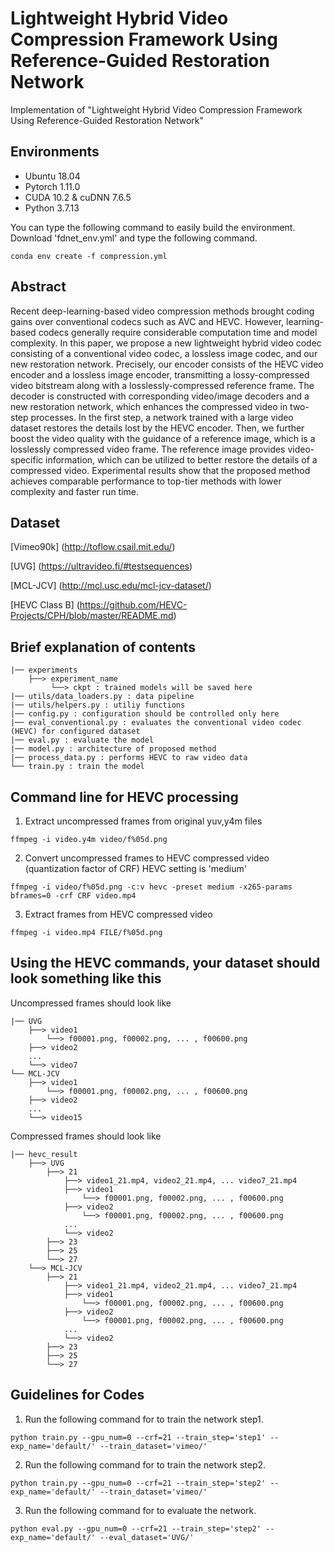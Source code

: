 # Lightweight Hybrid Video Compression Framework Using Reference-Guided Restoration Network

Implementation of "Lightweight Hybrid Video Compression Framework Using Reference-Guided Restoration Network"

## Environments
- Ubuntu 18.04
- Pytorch 1.11.0
- CUDA 10.2 & cuDNN 7.6.5
- Python 3.7.13

You can type the following command to easily build the environment.
Download 'fdnet_env.yml' and type the following command.

```
conda env create -f compression.yml
```

## Abstract

Recent deep-learning-based video compression methods brought coding gains over conventional codecs such as AVC and HEVC. However, learning-based codecs generally require considerable computation time and model complexity. In this paper, we propose a new lightweight hybrid video codec consisting of a conventional video codec, a lossless image codec, and our new restoration network. Precisely, our encoder consists of the HEVC video encoder and a lossless image encoder, transmitting a lossy-compressed video bitstream along with a losslessly-compressed reference frame. The decoder is constructed with corresponding video/image decoders and a new restoration network, which enhances the compressed video in two-step processes. In the first step, a network trained with a large video dataset restores the details lost by the HEVC encoder. Then, we further boost the video quality with the guidance of a reference image, which is a losslessly compressed video frame. The reference image provides video-specific information, which can be utilized to better restore the details of a compressed video. Experimental results show that the proposed method achieves comparable performance to top-tier methods with lower complexity and faster run time.

## Dataset

[Vimeo90k] (http://toflow.csail.mit.edu/)

[UVG] (https://ultravideo.fi/#testsequences)

[MCL-JCV] (http://mcl.usc.edu/mcl-jcv-dataset/)

[HEVC Class B] (https://github.com/HEVC-Projects/CPH/blob/master/README.md)


## Brief explanation of contents

```
|── experiments
    ├──> experiment_name 
         └──> ckpt : trained models will be saved here        
|── utils/data_loaders.py : data pipeline
|── utils/helpers.py : utiliy functions
|── config.py : configuration should be controlled only here 
|── eval_conventional.py : evaluates the conventional video codec (HEVC) for configured dataset
|── eval.py : evaluate the model
|── model.py : architecture of proposed method
|── process_data.py : performs HEVC to raw video data
└── train.py : train the model

```


## Command line for HEVC processing

1. Extract uncompressed frames from original yuv,y4m files

```
ffmpeg -i video.y4m video/f%05d.png
```

2. Convert uncompressed frames to HEVC compressed video (quantization factor of CRF)
   HEVC setting is 'medium'
```
ffmpeg -i video/f%05d.png -c:v hevc -preset medium -x265-params bframes=0 -crf CRF video.mp4
```

3. Extract frames from HEVC compressed video
```
ffmpeg -i video.mp4 FILE/f%05d.png
```


## Using the HEVC commands, your dataset should look something like this

Uncompressed frames should look like

```
|── UVG
    ├──> video1
        └──> f00001.png, f00002.png, ... , f00600.png
    ├──> video2
    ...
    └──> video7
└── MCL-JCV
    ├──> video1
        └──> f00001.png, f00002.png, ... , f00600.png
    ├──> video2
    ...
    └──> video15
```


Compressed frames should look like

```
|── hevc_result
    ├──> UVG
        ├──> 21
            ├──> video1_21.mp4, video2_21.mp4, ... video7_21.mp4
            ├──> video1
                └──> f00001.png, f00002.png, ... , f00600.png
            ├──> video2
                └──> f00001.png, f00002.png, ... , f00600.png                
            ...
            └──> video2
        ├──> 23
        ├──> 25
        └──> 27
    └──> MCL-JCV
        ├──> 21
            ├──> video1_21.mp4, video2_21.mp4, ... video7_21.mp4
            ├──> video1
                └──> f00001.png, f00002.png, ... , f00600.png
            ├──> video2
                └──> f00001.png, f00002.png, ... , f00600.png                
            ...
            └──> video2
        ├──> 23
        ├──> 25
        └──> 27
```

## Guidelines for Codes

1. Run the following command for to train the network step1.

```
python train.py --gpu_num=0 --crf=21 --train_step='step1' --exp_name='default/' --train_dataset='vimeo/'
```

2. Run the following command for to train the network step2.

```
python train.py --gpu_num=0 --crf=21 --train_step='step2' --exp_name='default/' --train_dataset='vimeo/'
```

3. Run the following command for to evaluate the network.

```
python eval.py --gpu_num=0 --crf=21 --train_step='step2' --exp_name='default/' --eval_dataset='UVG/'
```
